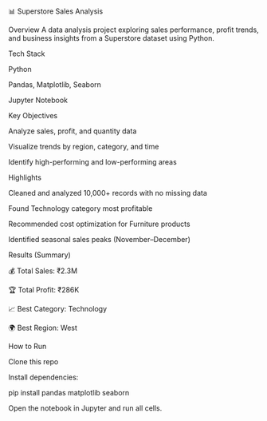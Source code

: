 📊 Superstore Sales Analysis

Overview
A data analysis project exploring sales performance, profit trends, and business insights from a Superstore dataset using Python.

Tech Stack

Python

Pandas, Matplotlib, Seaborn

Jupyter Notebook

Key Objectives

Analyze sales, profit, and quantity data

Visualize trends by region, category, and time

Identify high-performing and low-performing areas

Highlights

Cleaned and analyzed 10,000+ records with no missing data

Found Technology category most profitable

Recommended cost optimization for Furniture products

Identified seasonal sales peaks (November–December)

Results (Summary)

💰 Total Sales: ₹2.3M

🏆 Total Profit: ₹286K

📈 Best Category: Technology

🌍 Best Region: West

How to Run

Clone this repo

Install dependencies:

pip install pandas matplotlib seaborn


Open the notebook in Jupyter and run all cells.
